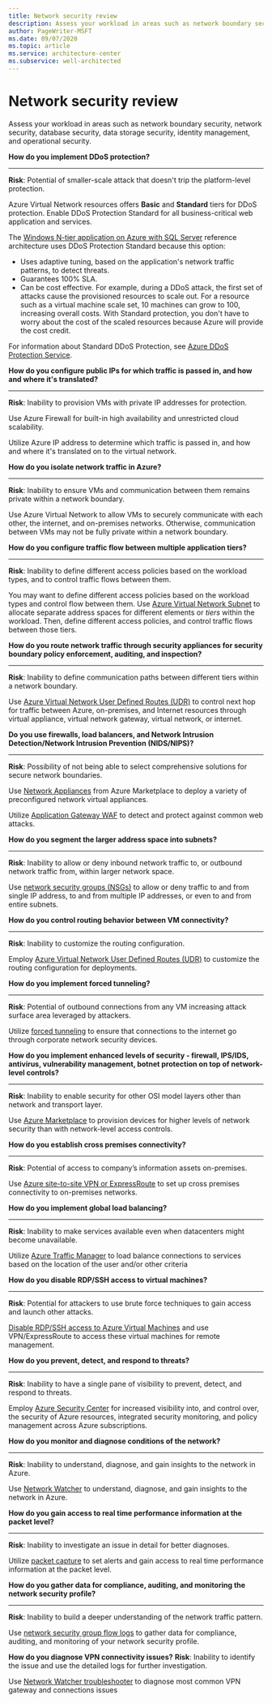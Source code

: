 ```yaml
---
title: Network security review
description: Assess your workload in areas such as network boundary security, network security, database security, data storage security, identity management, and operational security
author: PageWriter-MSFT
ms.date: 09/07/2020
ms.topic: article
ms.service: architecture-center
ms.subservice: well-architected
---
```


# Network security review
Assess your workload in areas such as network boundary security, network security, database security,
data storage security, identity management, and operational security.

**How do you implement DDoS protection?**
***

**Risk**:  Potential of smaller-scale attack that doesn't trip the platform-level protection.

Azure Virtual Network resources offers **Basic** and **Standard** tiers for DDoS protection. Enable DDoS Protection Standard for all business-critical web application and services. 

The [Windows N-tier application on Azure with SQL Server](../../reference-architectures/n-tier/n-tier-sql-server.md) reference architecture uses DDoS Protection Standard because this option:
- Uses adaptive tuning, based on the application's network traffic patterns, to detect threats. 
- Guarantees 100% SLA. 
- Can be cost effective. For example, during a DDoS attack, the first set of attacks cause  the provisioned resources to scale out. For a resource such as a virtual machine scale set, 10 machines can grow to 100, increasing overall costs. With Standard protection, you don't have to worry about the cost of the scaled resources because Azure will provide the cost credit. 

For information about Standard DDoS Protection, see [Azure DDoS Protection Service](/azure/virtual-network/ddos-protection-overview).


**How do you configure public IPs for which traffic is passed in, and how and where it's translated?**
***

**Risk**: Inability to provision VMs with private IP addresses for protection.

Use Azure Firewall for built-in high availability and unrestricted cloud scalability.

Utilize Azure IP address to determine which traffic is passed in, and how and where it's translated on to the virtual network.

**How do you isolate network traffic in Azure?**
***
**Risk**: Inability to ensure VMs and communication between them remains private within a network boundary.

Use Azure Virtual Network to allow VMs to securely communicate with each other, the internet, and on-premises networks. Otherwise, communication between VMs may not be fully private within a network boundary.

**How do you configure traffic flow between multiple application tiers?**
***

**Risk**: Inability to define different access policies based on the workload types, and to control traffic flows between them.

You may want to define different access policies based on the workload types and control flow between them. Use [Azure Virtual Network Subnet](/azure/virtual-network/virtual-network-manage-subnet) to allocate separate address spaces for different elements or _tiers_ within the workload. Then, define different access policies, and control traffic flows between those tiers.

**How do you route network traffic through security appliances for security boundary policy enforcement, auditing, and inspection?**
***

**Risk**: Inability to define communication paths between different tiers within a network boundary.

Use [Azure Virtual Network User Defined Routes (UDR)](/azure/virtual-network/virtual-networks-udr-overview) to control next hop for traffic between Azure, on-premises, and Internet resources through virtual appliance, virtual network gateway, virtual network, or internet.



**Do you use firewalls, load balancers, and Network Intrusion Detection/Network Intrusion Prevention (NIDS/NIPS)?**
***
**Risk**: Possibility of not being able to select comprehensive solutions for secure network boundaries.

Use [Network Appliances](/solutions/network-appliances/) from Azure Marketplace to deploy a variety of preconfigured network virtual appliances. 

Utilize [Application Gateway WAF](/services/application-gateway/) to detect and protect against common web attacks.

**How do you segment the larger address space into subnets?**
***

**Risk**: Inability to allow or deny inbound network traffic to, or outbound network traffic from, within larger network space.

Use [network security groups (NSGs)](/azure/virtual-network/security-overview) to allow or deny traffic to and from single IP address, to and from multiple IP addresses, or even to and from entire subnets.

**How do you control routing behavior between VM connectivity?**
***

**Risk**: Inability to customize the routing configuration.

Employ [Azure Virtual Network User Defined Routes (UDR)](/azure/virtual-network/virtual-networks-udr-overview) to customize the routing configuration for deployments.


**How do you implement forced tunneling?**
***

**Risk**: Potential of outbound connections from any VM increasing attack surface area leveraged by attackers.
 
Utilize [forced tunneling](/azure/vpn-gateway/vpn-gateway-forced-tunneling-rm) to ensure that connections to the internet go through corporate network security devices.

**How do you implement enhanced levels of security - firewall, IPS/IDS, antivirus, vulnerability management, botnet protection on top of
network-level controls?**
***

**Risk**: Inability to enable security for other OSI model layers other than network and transport layer.
 
Use [Azure Marketplace](/azure/marketplace/) to provision devices for higher levels of network security than with network-level access controls.


**How do you establish cross premises connectivity?**
***
**Risk**: Potential of access to company’s information assets on-premises.
 
Use [Azure site-to-site VPN or ExpressRoute](/azure/security/azure-security-network-security-best-practices) to set up cross premises connectivity to on-premises networks.


**How do you implement global load balancing?**
***

**Risk**: Inability to make services available even when datacenters might become unavailable.

Utilize [Azure Traffic Manager](https://azure.microsoft.com/documentation/services/traffic-manager/) to load balance connections to services based on the location of the user and/or other criteria

**How do you disable RDP/SSH access to virtual machines?** 
***
**Risk**: Potential for attackers to use brute force techniques to gain access and launch other attacks. 

[Disable RDP/SSH access to Azure Virtual Machines](/azure/security/azure-security-network-security-best-practices) and use VPN/ExpressRoute to access these virtual machines for remote management. 

**How do you prevent, detect, and respond to threats?** 
***
**Risk**: Inability to have a single pane of visibility to prevent, detect, and respond to threats. 

Employ [Azure Security Center](/azure/security-center/security-center-intro) for increased visibility into, and control over, the security of Azure resources, integrated security monitoring, and policy management across Azure subscriptions. 

**How do you monitor and diagnose conditions of the network?** 
***
**Risk**: Inability to understand, diagnose, and gain insights to the network in Azure. 

Use [Network Watcher](/network-watcher/network-watcher-monitoring-overview) to understand, diagnose, and gain insights to the network in Azure. 

**How do you gain access to real time performance information at the packet level?** 
***
**Risk**: Inability to investigate an issue in detail for better diagnoses. 

Utilize [packet capture](/azure/network-watcher/network-watcher-alert-triggered-packet-capture) to set alerts and gain access to real time performance information at the packet level. 

**How do you gather data for compliance, auditing, and monitoring the network security profile?** 
***
**Risk**: Inability to build a deeper understanding of the network traffic pattern. 

Use [network security group flow logs](/azure/network-watcher/network-watcher-nsg-flow-logging-overview) to gather data for compliance, auditing, and monitoring of your network security profile. 

**How do you diagnose VPN connectivity issues?** 
**Risk**: Inability to identify the issue and use the detailed logs for further investigation. 

Use [Network Watcher troubleshooter](/azure/network-watcher/network-watcher-diagnose-on-premises-connectivity) to diagnose most common VPN gateway and connections issues
